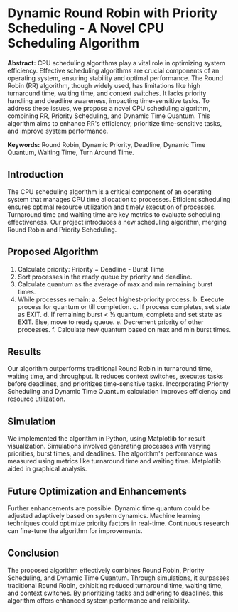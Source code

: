 # Dynamic Round Robin with Priority Scheduling - A Novel CPU Scheduling Algorithm 

**Abstract:**
CPU scheduling algorithms play a vital role in optimizing system efficiency. Effective scheduling algorithms are crucial components of an operating system, ensuring stability and optimal performance. The Round Robin (RR) algorithm, though widely used, has limitations like high turnaround time, waiting time, and context switches. It lacks priority handling and deadline awareness, impacting time-sensitive tasks. To address these issues, we propose a novel CPU scheduling algorithm, combining RR, Priority Scheduling, and Dynamic Time Quantum. This algorithm aims to enhance RR's efficiency, prioritize time-sensitive tasks, and improve system performance.

**Keywords:** Round Robin, Dynamic Priority, Deadline, Dynamic Time Quantum, Waiting Time, Turn Around Time.

## Introduction

The CPU scheduling algorithm is a critical component of an operating system that manages CPU time allocation to processes. Efficient scheduling ensures optimal resource utilization and timely execution of processes. Turnaround time and waiting time are key metrics to evaluate scheduling effectiveness. Our project introduces a new scheduling algorithm, merging Round Robin and Priority Scheduling.

## Proposed Algorithm

1. Calculate priority: Priority = Deadline - Burst Time
2. Sort processes in the ready queue by priority and deadline.
3. Calculate quantum as the average of max and min remaining burst times.
4. While processes remain:
    a. Select highest-priority process.
    b. Execute process for quantum or till completion.
    c. If process completes, set state as EXIT.
    d. If remaining burst < ½ quantum, complete and set state as EXIT. Else, move to ready queue.
    e. Decrement priority of other processes.
    f. Calculate new quantum based on max and min burst times.

## Results

Our algorithm outperforms traditional Round Robin in turnaround time, waiting time, and throughput. It reduces context switches, executes tasks before deadlines, and prioritizes time-sensitive tasks. Incorporating Priority Scheduling and Dynamic Time Quantum calculation improves efficiency and resource utilization.

## Simulation

We implemented the algorithm in Python, using Matplotlib for result visualization. Simulations involved generating processes with varying priorities, burst times, and deadlines. The algorithm's performance was measured using metrics like turnaround time and waiting time. Matplotlib aided in graphical analysis.

## Future Optimization and Enhancements

Further enhancements are possible. Dynamic time quantum could be adjusted adaptively based on system dynamics. Machine learning techniques could optimize priority factors in real-time. Continuous research can fine-tune the algorithm for improvements.

## Conclusion

The proposed algorithm effectively combines Round Robin, Priority Scheduling, and Dynamic Time Quantum. Through simulations, it surpasses traditional Round Robin, exhibiting reduced turnaround time, waiting time, and context switches. By prioritizing tasks and adhering to deadlines, this algorithm offers enhanced system performance and reliability.


